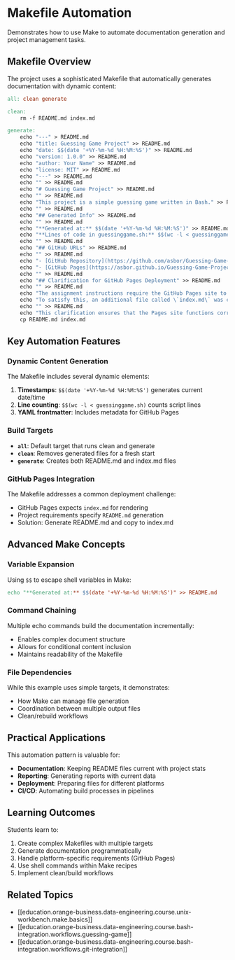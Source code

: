 # Makefile Automation

Demonstrates how to use Make to automate documentation generation and project management tasks.

## Makefile Overview

The project uses a sophisticated Makefile that automatically generates documentation with dynamic content:

```makefile
all: clean generate

clean:
	rm -f README.md index.md

generate:
	echo "---" > README.md
	echo "title: Guessing Game Project" >> README.md
	echo "date: $$(date '+%Y-%m-%d %H:%M:%S')" >> README.md
	echo "version: 1.0.0" >> README.md
	echo "author: Your Name" >> README.md
	echo "license: MIT" >> README.md
	echo "---" >> README.md
	echo "" >> README.md
	echo "# Guessing Game Project" >> README.md
	echo "" >> README.md
	echo "This project is a simple guessing game written in Bash." >> README.md
	echo "" >> README.md
	echo "## Generated Info" >> README.md
	echo "" >> README.md
	echo "**Generated at:** $$(date '+%Y-%m-%d %H:%M:%S')" >> README.md
	echo "**Lines of code in guessinggame.sh:** $$(wc -l < guessinggame.sh)" >> README.md
	echo "" >> README.md
	echo "## GitHub URLs" >> README.md
	echo "" >> README.md
	echo "- [GitHub Repository](https://github.com/asbor/Guessing-Game-Project)" >> README.md
	echo "- [GitHub Pages](https://asbor.github.io/Guessing-Game-Project)" >> README.md
	echo "" >> README.md
	echo "## Clarification for GitHub Pages Deployment" >> README.md
	echo "" >> README.md
	echo "The assignment instructions require the GitHub Pages site to be generated from the README.md file, but GitHub Pages does not render README.md directly." >> README.md
	echo "To satisfy this, an additional file called \`index.md\` was created as a copy of the generated README.md. This allows GitHub Pages to render the content properly." >> README.md
	echo "" >> README.md
	echo "This clarification ensures that the Pages site functions correctly while remaining faithful to the assignment's intent." >> README.md
	cp README.md index.md
```

## Key Automation Features

### Dynamic Content Generation

The Makefile includes several dynamic elements:

1. **Timestamps**: `$$(date '+%Y-%m-%d %H:%M:%S')` generates current date/time
2. **Line counting**: `$$(wc -l < guessinggame.sh)` counts script lines
3. **YAML frontmatter**: Includes metadata for GitHub Pages

### Build Targets

- **`all`**: Default target that runs clean and generate
- **`clean`**: Removes generated files for a fresh start
- **`generate`**: Creates both README.md and index.md files

### GitHub Pages Integration

The Makefile addresses a common deployment challenge:

- GitHub Pages expects `index.md` for rendering
- Project requirements specify `README.md` generation
- Solution: Generate README.md and copy to index.md

## Advanced Make Concepts

### Variable Expansion

Using `$$` to escape shell variables in Make:

```makefile
echo "**Generated at:** $$(date '+%Y-%m-%d %H:%M:%S')" >> README.md
```

### Command Chaining

Multiple echo commands build the documentation incrementally:

- Enables complex document structure
- Allows for conditional content inclusion
- Maintains readability of the Makefile

### File Dependencies

While this example uses simple targets, it demonstrates:

- How Make can manage file generation
- Coordination between multiple output files
- Clean/rebuild workflows

## Practical Applications

This automation pattern is valuable for:

- **Documentation**: Keeping README files current with project stats
- **Reporting**: Generating reports with current data
- **Deployment**: Preparing files for different platforms
- **CI/CD**: Automating build processes in pipelines

## Learning Outcomes

Students learn to:

1. Create complex Makefiles with multiple targets
2. Generate documentation programmatically
3. Handle platform-specific requirements (GitHub Pages)
4. Use shell commands within Make recipes
5. Implement clean/build workflows

## Related Topics

- [[education.orange-business.data-engineering.course.unix-workbench.make.basics]]
- [[education.orange-business.data-engineering.course.bash-integration.workflows.guessing-game]]
- [[education.orange-business.data-engineering.course.bash-integration.workflows.git-integration]]